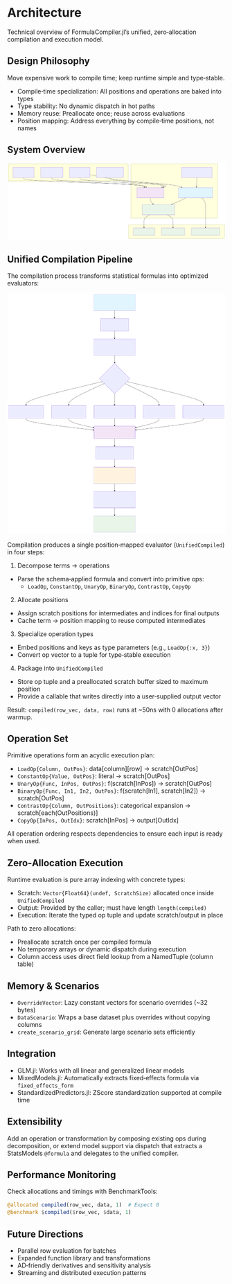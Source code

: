 # Architecture

Technical overview of FormulaCompiler.jl’s unified, zero‑allocation compilation and execution model.

## Design Philosophy

Move expensive work to compile time; keep runtime simple and type‑stable.

- Compile‑time specialization: All positions and operations are baked into types
- Type stability: No dynamic dispatch in hot paths
- Memory reuse: Preallocate once; reuse across evaluations
- Position mapping: Address everything by compile‑time positions, not names

## System Overview

![Diagram](../diagrams/generated/src_architecture_diagram_6.svg)

## Unified Compilation Pipeline

The compilation process transforms statistical formulas into optimized evaluators:

![Diagram](../diagrams/generated/src_architecture_diagram_7.svg)

Compilation produces a single position‑mapped evaluator (`UnifiedCompiled`) in four steps:

1) Decompose terms → operations
- Parse the schema‑applied formula and convert into primitive ops:
  - `LoadOp`, `ConstantOp`, `UnaryOp`, `BinaryOp`, `ContrastOp`, `CopyOp`

2) Allocate positions
- Assign scratch positions for intermediates and indices for final outputs
- Cache term → position mapping to reuse computed intermediates

3) Specialize operation types
- Embed positions and keys as type parameters (e.g., `LoadOp{:x, 3}`)
- Convert op vector to a tuple for type‑stable execution

4) Package into `UnifiedCompiled`
- Store op tuple and a preallocated scratch buffer sized to maximum position
- Provide a callable that writes directly into a user‑supplied output vector

Result: `compiled(row_vec, data, row)` runs at ~50ns with 0 allocations after warmup.

## Operation Set

Primitive operations form an acyclic execution plan:

- `LoadOp{Column, OutPos}`: data[column][row] → scratch[OutPos]
- `ConstantOp{Value, OutPos}`: literal → scratch[OutPos]
- `UnaryOp{Func, InPos, OutPos}`: f(scratch[InPos]) → scratch[OutPos]
- `BinaryOp{Func, In1, In2, OutPos}`: f(scratch[In1], scratch[In2]) → scratch[OutPos]
- `ContrastOp{Column, OutPositions}`: categorical expansion → scratch[each(OutPositions)]
- `CopyOp{InPos, OutIdx}`: scratch[InPos] → output[OutIdx]

All operation ordering respects dependencies to ensure each input is ready when used.

## Zero‑Allocation Execution

Runtime evaluation is pure array indexing with concrete types:

- Scratch: `Vector{Float64}(undef, ScratchSize)` allocated once inside `UnifiedCompiled`
- Output: Provided by the caller; must have length `length(compiled)`
- Execution: Iterate the typed op tuple and update scratch/output in place

Path to zero allocations:
- Preallocate scratch once per compiled formula
- No temporary arrays or dynamic dispatch during execution
- Column access uses direct field lookup from a NamedTuple (column table)

## Memory & Scenarios

- `OverrideVector`: Lazy constant vectors for scenario overrides (~32 bytes)
- `DataScenario`: Wraps a base dataset plus overrides without copying columns
- `create_scenario_grid`: Generate large scenario sets efficiently

## Integration

- GLM.jl: Works with all linear and generalized linear models
- MixedModels.jl: Automatically extracts fixed‑effects formula via `fixed_effects_form`
- StandardizedPredictors.jl: ZScore standardization supported at compile time

## Extensibility

Add an operation or transformation by composing existing ops during decomposition, or extend model support via dispatch that extracts a StatsModels `@formula` and delegates to the unified compiler.

## Performance Monitoring

Check allocations and timings with BenchmarkTools:

```julia
@allocated compiled(row_vec, data, 1)  # Expect 0
@benchmark $compiled($row_vec, $data, 1)
```

## Future Directions

- Parallel row evaluation for batches
- Expanded function library and transformations
- AD‑friendly derivatives and sensitivity analysis
- Streaming and distributed execution patterns

